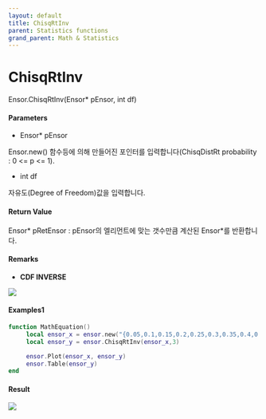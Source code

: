 ```yaml
---
layout: default
title: ChisqRtInv
parent: Statistics functions
grand_parent: Math & Statistics
---
```


# ChisqRtInv

Ensor.ChisqRtInv\(Ensor\* pEnsor, int df\)

#### Parameters

* Ensor\* pEnsor

Ensor.new\(\) 함수등에 의해 만들어진 포인터를 입력합니다\(ChisqDistRt probability : 0 &lt;= p &lt;= 1\).

* int df

자유도\(Degree of Freedom\)값을 입력합니다.

#### Return Value

Ensor\* pRetEnsor : pEnsor의 엘리먼트에 맞는 갯수만큼 계산된 Ensor\*를 반환합니다.

#### Remarks

* **CDF INVERSE**

![](/StatisticsAPI/ChisqDistRtFuncGraph.png)

#### Examples1

```lua
function MathEquation()
     local ensor_x = ensor.new("{0.05,0.1,0.15,0.2,0.25,0.3,0.35,0.4,0.45,0.5,0.55,0.6,0.65,0.7,0.75,0.8,0.85,0.9,0.95}")
     local ensor_y = ensor.ChisqRtInv(ensor_x,3)

     ensor.Plot(ensor_x, ensor_y)
     ensor.Table(ensor_y)
end
```

#### Result

![](/StatisticsAPI/ChisqDistRtInvResult.png)

